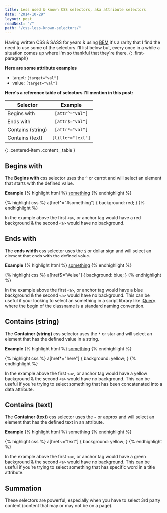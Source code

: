 ```yaml
---
title: Less used & known CSS selectors, aka attribute selectors
date: "2014-10-29"
layout: post
readNext: "/"
path: "/css-less-known-selectors/"
---
```


Having written CSS & SASS for years & using [BEM](//csswizardry.com/2013/01/mindbemding-getting-your-head-round-bem-syntax/) it's a rarity that I find the need to use some of the selectors I'll list below but, every once in a while a situation comes up where I'm so thankful that they're there.
{: .first-paragraph}

**Here are some attribute examples**

- target:&nbsp;`[target="val"]`
- value:&nbsp;`[target="val"]`

**Here's a reference table of selectors I'll mention in this post:**

| Selector | Example |
|----------|:-------------:|
| Begins with | `[attr^="val"]` |
| Ends with | `[attr$="val"]` |
| Contains (string) | `[attr*="val"]` |
| Contains (text) | `[title~="text"]` |
{: .centered-item .content__table }

## Begins with

The **Begins with** css selector uses the `^` or carrot and will select an element that starts with the defined value.

**Example**
{% highlight html %}
<a href="#something">something</a>
<a href="#not-something"></a>
{% endhighlight %}


{% highlight css %}
a[href^="#something"] {
    background: red;
}
{% endhighlight %}

In the example above the first `<a>`, or anchor tag would have a red background & the second `<a>` would have no background.

## Ends with

The **ends width** css selector uses the `$` or dollar sign and will select an element that ends with the defined value.

**Example**
{% highlight html %}
<a href="#something-else">something</a>
<a href="#something"></a>
{% endhighlight %}


{% highlight css %}
a[href$="#else"] {
    background: blue;
}
{% endhighlight %}

In the example above the first `<a>`, or anchor tag would have a blue background & the second `<a>` would have no background.
This can be useful if your looking to select an something in a script library like [jQuery](http://jquery.com) where the begin of the classname is a standard naming convention.

## Contains (string)

The **Container (string)** css selector uses the `*` or star and will select an element that has the defined value in a string.

**Example**
{% highlight html %}
<a href="#something-in-here">something</a>
<a href="#something"></a>
{% endhighlight %}


{% highlight css %}
a[href*="here"] {
    background: yellow;
}
{% endhighlight %}

In the example above the first `<a>`, or anchor tag would have a yellow background & the second `<a>` would have no background. This can be useful if you're trying to select something that has been concatenated into a data attribute.

## Contains (text)

The **Container (text)** css selector uses the `~` or approx and will select an element that has the defined text in an attribute.

**Example**
{% highlight html %}
<a title="some special text">something</a>
<a title="text"></a>
{% endhighlight %}

{% highlight css %}
a[href~="text"] {
    background: yellow;
}
{% endhighlight %}

In the example above the first `<a>`, or anchor tag would have a green background & the second `<a>` would have no background.
This can be useful if you're trying to select something that has specific word in a title attribute.

## Summation

These selectors are powerful; especially when you have to select 3rd party content (content that may or may not be on a page).
